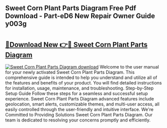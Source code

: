 ## Sweet Corn Plant Parts Diagram Free Pdf Download - Part-eD6 New Repair Owner Guide y003g

# <h2><a href="http://dfqw5nq.blite.top/?on=Sweet+Corn+Plant+Parts+Diagram">🔗Download New 👉🔴 Sweet Corn Plant Parts Diagram</a></h2>

[![Sweet Corn Plant Parts Diagram download](https://i.imgur.com/lujVjoI.png)](http://dfqw5nq.blite.top/?on=Sweet+Corn+Plant+Parts+Diagram)
Welcome to the user manual for your newly activated Sweet Corn Plant Parts Diagram. This comprehensive guide is intended to help you understand and utilize all of the features and benefits of your product. You will find detailed instructions for installation, usage, maintenance, and troubleshooting. Step-by-Step Setup Guide Follow these steps for a seamless and successful setup experience. Sweet Corn Plant Parts Diagram advanced features include geolocation, smart alerts, customizable themes, and multi-user access, all easily controlled through the user-friendly and intuitive interface. We're Committed to Providing Solutions Sweet Corn Plant Parts Diagram. Our team is dedicated to resolving your concerns promptly and efficiently.

